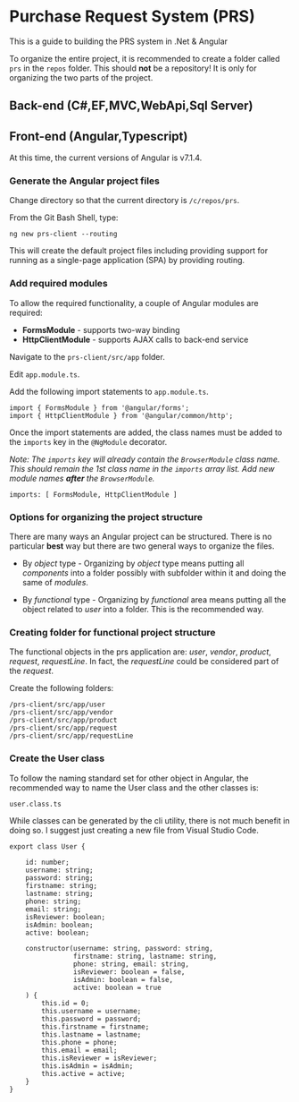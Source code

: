 # Purchase Request System (PRS)

This is a guide to building the PRS system in .Net & Angular

To organize the entire project, it is recommended to create a folder called `prs` in the `repos` folder. This should **not** be a repository! It is only for organizing the two parts of the project.

## Back-end (C#,EF,MVC,WebApi,Sql Server)

## Front-end (Angular,Typescript)

At this time, the current versions of Angular is v7.1.4.

### Generate the Angular project files

Change directory so that the current directory is `/c/repos/prs`.

From the Git Bash Shell, type:

```
ng new prs-client --routing
```

This will create the default project files including providing support for running as a single-page application (SPA) by providing routing.

### Add required modules

To allow the required functionality, a couple of Angular modules are required:

* **FormsModule** - supports two-way binding
* **HttpClientModule** - supports AJAX calls to back-end service

Navigate to the `prs-client/src/app` folder.

Edit `app.module.ts`.

Add the following import statements to `app.module.ts`.

```
import { FormsModule } from '@angular/forms';
import { HttpClientModule } from '@angular/common/http';
```

Once the import statements are added, the class names must be added to the `imports` key in the `@NgModule` decorator.

*Note: The `imports` key will already contain the `BrowserModule` class name. This should remain the 1st class name in the `imports` array list. Add new module names **after** the `BrowserModule`.*

```
imports: [ FormsModule, HttpClientModule ]
```

### Options for organizing the project structure

There are many ways an Angular project can be structured. There is no particular **best** way but there are two general ways to organize the files.

* By *object* type - Organizing by *object* type means putting all *components* into a folder possibly with subfolder within it and doing the same of *modules*.

* By *functional* type - Organizing by *functional* area means putting all the object related to *user* into a folder. This is the recommended way.

### Creating folder for functional project structure

The functional objects in the prs application are: *user*, *vendor*, *product*, *request*, *requestLine*. In fact, the *requestLine* could be considered part of the *request*.

Create the following folders:

```
/prs-client/src/app/user
/prs-client/src/app/vendor
/prs-client/src/app/product
/prs-client/src/app/request
/prs-client/src/app/requestLine
```
### Create the User class

To follow the naming standard set for other object in Angular, the recommended way to name the User class and the other classes is: 

```
user.class.ts
```

While classes can be generated by the cli utility, there is not much benefit in doing so. I suggest just creating a new file from Visual Studio Code.

```
export class User {

    id: number;
    username: string;
    password: string;
    firstname: string;
    lastname: string;
    phone: string;
    email: string;
    isReviewer: boolean;
    isAdmin: boolean;
    active: boolean;

    constructor(username: string, password: string,
                firstname: string, lastname: string,
                phone: string, email: string,
                isReviewer: boolean = false, 
                isAdmin: boolean = false, 
                active: boolean = true
    ) {
        this.id = 0;
        this.username = username;
        this.password = password;
        this.firstname = firstname;
        this.lastname = lastname;
        this.phone = phone;
        this.email = email;
        this.isReviewer = isReviewer;
        this.isAdmin = isAdmin;
        this.active = active;
    }
}
```